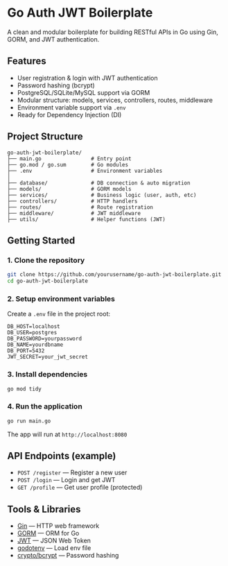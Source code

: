 # Go Auth JWT Boilerplate

A clean and modular boilerplate for building RESTful APIs in Go using Gin, GORM, and JWT authentication.

## Features
- User registration & login with JWT authentication
- Password hashing (bcrypt)
- PostgreSQL/SQLite/MySQL support via GORM
- Modular structure: models, services, controllers, routes, middleware
- Environment variable support via `.env`
- Ready for Dependency Injection (DI)

## Project Structure
```
go-auth-jwt-boilerplate/
├── main.go                # Entry point
├── go.mod / go.sum        # Go modules
├── .env                   # Environment variables
│
├── database/              # DB connection & auto migration
├── models/                # GORM models
├── services/              # Business logic (user, auth, etc)
├── controllers/           # HTTP handlers
├── routes/                # Route registration
├── middleware/            # JWT middleware
├── utils/                 # Helper functions (JWT)
```

## Getting Started

### 1. Clone the repository
```sh
git clone https://github.com/yourusername/go-auth-jwt-boilerplate.git
cd go-auth-jwt-boilerplate
```

### 2. Setup environment variables
Create a `.env` file in the project root:
```
DB_HOST=localhost
DB_USER=postgres
DB_PASSWORD=yourpassword
DB_NAME=yourdbname
DB_PORT=5432
JWT_SECRET=your_jwt_secret
```

### 3. Install dependencies
```sh
go mod tidy
```

### 4. Run the application
```sh
go run main.go
```

The app will run at `http://localhost:8080`

## API Endpoints (example)
- `POST /register` — Register a new user
- `POST /login` — Login and get JWT
- `GET /profile` — Get user profile (protected)

## Tools & Libraries
- [Gin](https://github.com/gin-gonic/gin) — HTTP web framework
- [GORM](https://gorm.io/) — ORM for Go
- [JWT](https://github.com/golang-jwt/jwt) — JSON Web Token
- [godotenv](https://github.com/joho/godotenv) — Load env file
- [crypto/bcrypt](https://pkg.go.dev/golang.org/x/crypto/bcrypt) — Password hashing
